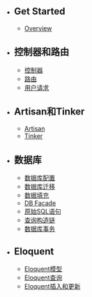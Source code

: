 - ## Get Started
    - [Overview](/docs/{{version}}/overview)

- ## 控制器和路由
    - [控制器](/docs/{{version}}/controller)
    - [路由](/docs/{{version}}/route)
    - [用户请求](/docs/{{version}}/request)

- ## Artisan和Tinker
    - [Artisan](/docs/{{version}}/artisan)
    - [Tinker](/docs/{{version}}/tinker)

- ## 数据库
    - [数据库配置](/docs/{{version}}/database/config)
    - [数据库迁移](/docs/{{version}}/database/migrate)
    - [数据填充](/docs/{{version}}/database/seed)
    - [DB Facade](/docs/{{version}}/database/query)
    - [原始SQL语句](/docs/{{version}}/database/sql)
    - [查询构造链](/docs/{{version}}/database/query_chain)
    - [数据库事务](/docs/{{version}}/database/transaction)

- ## Eloquent
    - [Eloquent模型](/docs/{{version}}/eloquent/model)
    - [Eloquent查询](/docs/{{version}}/eloquent/query)
    - [Eloquent插入和更新](/docs/{{version}}/eloquent/execute)